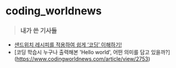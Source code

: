 # coding_worldnews
> ### 내가 쓴 기사들
- [샌드위치 레시피를 적용하여 쉽게 ‘코딩’ 이해하기!](https://www.codingworldnews.com/article/view/2593)
- [코딩 학습시 누구나 출력해본 'Hello world', 어떤 의미를 담고 있을까?] (https://www.codingworldnews.com/article/view/2753)
